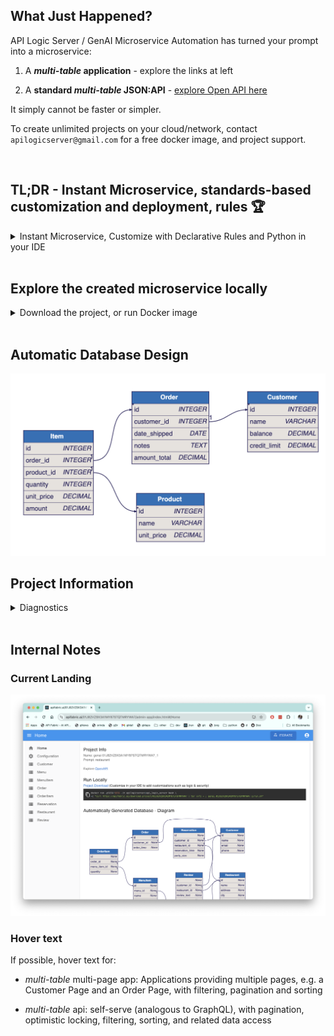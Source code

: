 

## What Just Happened?

API Logic Server / GenAI Microservice Automation has turned your prompt into a microservice:

1. A ***multi-table* application** - explore the links at left

2. A **standard *multi-table* JSON:API** - [explore Open API here]()

It simply cannot be faster or simpler.

To create unlimited projects on your cloud/network, contact `apilogicserver@gmail.com` for a free docker image, and project support.

</br>

## TL;DR - Instant Microservice, standards-based customization and deployment, rules :trophy:

<details markdown>
</br>

<summary>Instant Microservice, Customize with Declarative Rules and Python in your IDE</summary>

From a simple Natural Language Prompt (or existing database), you get:

1. **Instant Working Software** - enables collaboration and iteration to *get the requirements right:*

    * Eliminate weeks to months of complex framework coding, db design, or screen painting.  
    
    * Iterate 15 times... before lunch.

2. **Standards-Based Customization** - speed and simplicity, plus all the flexibility of a framework.  You get a standard project you can download and [**customize in your IDE**](https://apilogicserver.github.io/Docs/Tutorial/#3-customize-and-debug-in-your-ide) with Python, eg:

    * [Declarative security](https://apilogicserver.github.io/Docs/Security-Overview/): configure keycloak authentication, declare role-based row authorization<br>

    * [Declarative business logic](https://apilogicserver.github.io/Docs/Logic-Why/): multi-table constraints and derivations using ***unique rules*** that are 40X more concise than code, extensible with Python.<br>

    * [Application integration](https://apilogicserver.github.io/Docs/Sample-Integration/) (e.g., custom APIs and kafka messaging). <br>

3. **Automated Open Deployment** - standard containers

    * Created projects include scripts to automate docker creation, so you can deploy anywhere.  
    
    * Open means no runtime fees, no lock-in.


</details>

</br>

## Explore the created microservice locally

<details markdown>
</br>


<summary>Download the project, or run Docker image</summary>

<br>You can explore this microservice on your own computer

1. [Download]() your project (customize in your IDE to add logic & security)

    * Observe the project is a set of [models]() - not a huge pile of difficult-to-understand code

2. Docker



</details>

</br>

## Automatic Database Design

![db-automation](./db-automation.png)

## Project Information


<details markdown>

<summary>Diagnostics </summary>

<br>Name: genai 0182VZ9X3A1MY87STQTMRYWA7_1

Prompt: restaurant

</details>
</br>

## Internal Notes

### Current Landing
![current app-landing](./proj-landing.png)

### Hover text

If possible, hover text for:

* *multi-table* multi-page app: Applications providing multiple pages, e.g. a Customer Page and an Order Page, with filtering, pagination and sorting

* *multi-table* api: self-serve (analogous to GraphQL), with pagination, optimistic locking, filtering, sorting, and related data access